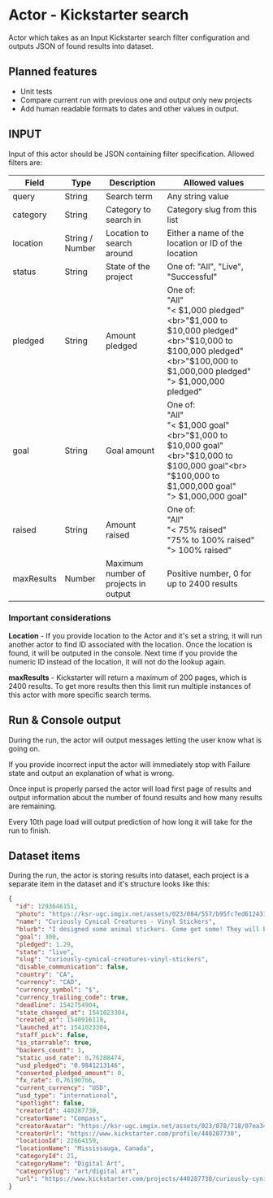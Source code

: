 # Actor - Kickstarter search

Actor which takes as an Input Kickstarter search filter configuration and outputs JSON of found results into dataset.

## Planned features

* Unit tests
* Compare current run with previous one and output only new projects
* Add human readable formats to dates and other values in output.

## INPUT

Input of this actor should be JSON containing filter specification. Allowed filters are:

| Field | Type | Description | Allowed values |
| ----- | ---- | ----------- | -------------- |
| query | String | Search term | Any string value |
| category | String | Category to search in | Category slug from this list |
| location | String / Number | Location to search around | Either a name of the location or ID of the location |
| status | String | State of the project | One of: "All", "Live", "Successful" |
| pledged | String | Amount pledged | One of:<br>"All"<br>"< $1,000 pledged"<br>"$1,000 to $10,000 pledged"<br>"$10,000 to $100,000 pledged"<br>"$100,000 to $1,000,000 pledged"<br>"> $1,000,000 pledged" |
| goal | String | Goal amount | One of:<br>"All"<br>"< $1,000 goal"<br>"$1,000 to $10,000 goal"<br>"$10,000 to $100,000 goal"<br> "$100,000 to $1,000,000 goal"<br>"> $1,000,000 goal" |
| raised | String | Amount raised | One of:<br>"All"<br>"< 75% raised"<br>"75% to 100% raised"<br>"> 100% raised" |
| maxResults | Number | Maximum number of projects in output | Positive number, 0 for up to 2400 results |

### Important considerations
**Location** - If you provide location to the Actor and it's set a string, it will run another actor to find
ID associated with the location. Once the location is found, it will be outputed in the console. Next time if you provide
the numeric ID instead of the location, it will not do the lookup again.

**maxResults** - Kickstarter will return a maximum of 200 pages, which is 2400 results. To get more results then this limit run multiple instances of this actor with more specific search terms.

## Run & Console output

During the run, the actor will output messages letting the user know what is going on.

If you provide incorrect input the actor will immediately stop with Failure state and output an explanation of
what is wrong.

Once input is properly parsed the actor will load first page of results and output information about the
number of found results and how many results are remaining.

Every 10th page load will output prediction of how long it will take for the run to finish.

## Dataset items

During the run, the actor is storing results into dataset, each project is a separate item in the dataset and it's
structure looks like this:

```json
{
  "id": 1293646151,
  "photo": "https://ksr-ugc.imgix.net/assets/023/084/557/b95fc7ed612431d640810da0c72b135d_original.jpg?ixlib=rb-1.1.0&crop=faces&w=560&h=315&fit=crop&v=1540944591&auto=format&frame=1&q=92&s=3d9c00ab27cc4b18fa1ba465602fefde",
  "name": "Curiously Cynical Creatures - Vinyl Stickers",
  "blurb": "I designed some animal stickers. Come get some! They will be vinyl, matte, and custom-cut.",
  "goal": 300,
  "pledged": 1.29,
  "state": "live",
  "slug": "curiously-cynical-creatures-vinyl-stickers",
  "disable_communication": false,
  "country": "CA",
  "currency": "CAD",
  "currency_symbol": "$",
  "currency_trailing_code": true,
  "deadline": 1542754904,
  "state_changed_at": 1541023304,
  "created_at": 1540916119,
  "launched_at": 1541023304,
  "staff_pick": false,
  "is_starrable": true,
  "backers_count": 1,
  "static_usd_rate": 0.76288474,
  "usd_pledged": "0.9841213146",
  "converted_pledged_amount": 0,
  "fx_rate": 0.76190766,
  "current_currency": "USD",
  "usd_type": "international",
  "spotlight": false,
  "creatorId": 440287730,
  "creatorName": "Compass",
  "creatorAvatar": "https://ksr-ugc.imgix.net/assets/023/078/718/07ea342826b1142d8ccbd60a5b138270_original.png?ixlib=rb-1.1.0&w=160&h=160&fit=crop&v=1540915675&auto=format&frame=1&q=92&s=45989ef82bbf1f5e4f9d28047558689c",
  "creatorUrl": "https://www.kickstarter.com/profile/440287730",
  "locationId": 22664159,
  "locationName": "Mississauga, Canada",
  "categoryId": 21,
  "categoryName": "Digital Art",
  "categorySlug": "art/digital art",
  "url": "https://www.kickstarter.com/projects/440287730/curiously-cynical-creatures-vinyl-stickers?ref=category_newest"
}
```
